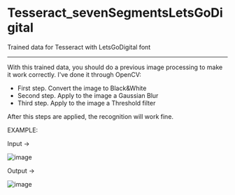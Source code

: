 # Tesseract_sevenSegmentsLetsGoDigital

Trained data for Tesseract with LetsGoDigital font

----------------------

With this trained data, you should do a previous image processing to make it work correctly. I've done it through OpenCV:

- First step. Convert the image to Black&White
- Second step. Apply to the image a Gaussian Blur
- Third step. Apply to the image a Threshold filter

After this steps are applied, the recognition will work fine.

EXAMPLE:

Input -> 

![image](https://user-images.githubusercontent.com/9025803/151716930-47ded569-06e8-4b46-85d5-16b0962641e3.png)

Output -> 

![image](https://user-images.githubusercontent.com/9025803/151716946-d370d53e-084d-4540-aed5-e94bb77d538c.png)
